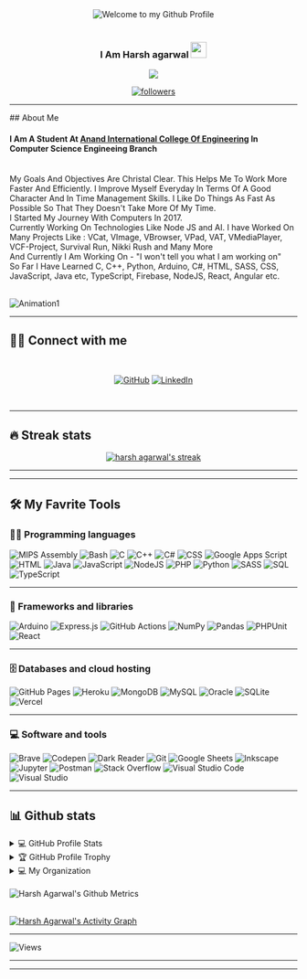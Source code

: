 <div align="center">
  <img src="./gitbg-1.jpg" style="max-width: 100%;" alt="Welcome to my Github Profile" />
  <br />
  <br />
</div>
<h3 align="center">
  I Am Harsh agarwal
  <img src="https://media.giphy.com/media/hvRJCLFzcasrR4ia7z/giphy.gif" width="28"> 
</h3>

<p align="center">
  <a href="https://github.com/DenverCoder1/readme-typing-svg"><img src="https://readme-typing-svg.herokuapp.com/?lines=Web%20Developer;A%20Computer%20Science%20Engineer;Always%20learning%20new%20things&center=true&width=380&height=45"></a>
</p>
<p align="center">
  <a href="https://github.com/harsh-100">
    <img alt="followers" title="Follow me on Github" src="https://img.shields.io/github/followers/harsh-100?color=236ad3&labelColor=1155ba&style=for-the-badge&logo=github&label=Follow"/></a>
</p>
<hr>
## About Me
 
#### I Am A Student At <a href="https://anandice.ac.in">Anand International College Of Engineering</a> In Computer Science Engineeing Branch
<br>
My Goals And Objectives Are Christal Clear. This Helps Me To Work More Faster And Efficiently.
I Improve Myself Everyday In Terms Of A Good Character And In Time Management Skills.
I Like Do Things As Fast As Possible So That They Doesn't Take More Of My Time.
<br>
I Started My Journey With Computers In 2017.
<br>
Currently Working On Technologies Like Node JS and AI.
I have Worked On Many Projects Like :
VCat, VImage, VBrowser, VPad, VAT, VMediaPlayer, VCF-Project, Survival Run, Nikki Rush and Many More
<br>
And Currently I Am Working On - "I won't tell you what I am working on"

<br>
So Far I Have Learned C, C++, Python, Arduino, C#, HTML, SASS, CSS, JavaScript, Java etc, TypeScript, Firebase, NodeJS, React, Angular etc.
<br>
<!-- Here's <a href="https://himanshurajora.github.io">My Portfolio</a> and <a href="https://www.jiocloud.com/s/?t=MQacwhLNYXsnrVPc&s=a9">My Resume</a> -->

<br>

![Animation1](./anim1.gif)

****
## 🙋‍♂️ Connect with me

<br>

<!-- Badges template - https://github.com/badges/shields -->
<p align="center">
  <a href="https://www.github.com/harsh-100"><img alt="GitHub" title="GitHub" src="https://img.shields.io/badge/-GitHub-black?style=for-the-badge&logo=github&logoColor=white"/></a>
  <a href="https://www.linkedin.com/in/harsh-agarwal-669221192/"><img alt="LinkedIn" title="LinkedIn" src="https://img.shields.io/badge/-LinkedIn-blue?style=for-the-badge&logo=LinkedIn&logoColor=white"/></a>
<!--   <a href="https://stackoverflow.com/users/15781928/himanshu-jangidy"><img alt="StackOverflow" title="StackOverflow" src="https://img.shields.io/badge/-stackoverflow-orange?style=for-the-badge&logo=stackoverflow&logoColor=white"/></a> -->
<!--   <a href="https://www.instagram.com/himy.in/"> -->
<!--   <img alt="Himanshu Jangid's Instagram" title="Instagram" src="https://img.shields.io/badge/-instagram-red?style=for-the-badge&logo=instagram&logoColor=white" /></a> -->
</p>
<br>

****

## 🔥 Streak stats

<!-- GitHub Readme Streak Stats - https://github.com/DenverCoder1/github-readme-streak-stats -->
<p align="center">
  <a href="https://github.com/DenverCoder1/github-readme-streak-stats">
    <img title="🔥 Get streak stats for your profile at git.io/streak-stats" alt="harsh agarwal's streak" src="https://github-readme-streak-stats.herokuapp.com/?user=harsh-100&theme=monokai-metallian&hide_border=true"/>
  </a>
</p>

<!-- Some badges are from https://github.com/Ileriayo/markdown-badges -->

<hr/>
<hr/>

## 🛠️ My Favrite Tools

### 👨‍💻 Programming languages

<p>
    <img alt="MIPS Assembly" src="https://img.shields.io/badge/Assembly%20-%23525252.svg?logo=mega&logoColor=white">
    <img alt="Bash" src="https://img.shields.io/badge/Bash%20-%23121011.svg?logo=gnu-bash&logoColor=white">
    <img alt="C" src="https://img.shields.io/badge/C%20-%232370ED.svg?logo=c&logoColor=white">
    <img alt="C++" src="https://img.shields.io/badge/C++%20-%2300599C.svg?logo=c%2B%2B&logoColor=white">
    <img alt="C#" src="https://img.shields.io/badge/C%23%20-%23239120.svg?logo=c-sharp&logoColor=white">
    <img alt="CSS" src="https://img.shields.io/badge/CSS%20-%231572B6.svg?logo=css3&logoColor=white">
    <img alt="Google Apps Script" src="https://img.shields.io/badge/Google%20Apps%20Script%20-%2302569B.svg?logo=google-cloud&logoColor=white">
    <img alt="HTML" src="https://img.shields.io/badge/HTML%20-%23E34F26.svg?logo=html5&logoColor=white">
    <img alt="Java" src="https://img.shields.io/badge/Java-%23007396.svg?logo=java&logoColor=white">
    <img alt="JavaScript" src="https://img.shields.io/badge/JavaScript%20-%23F7DF1E.svg?logo=javascript&logoColor=black">
    <img alt="NodeJS" src="https://img.shields.io/badge/Node.js%20-%2343853D.svg?logo=node-dot-js&logoColor=white">
    <img alt="PHP" src="https://img.shields.io/badge/PHP-%23777BB4.svg?logo=php&logoColor=white">
    <img alt="Python" src="https://img.shields.io/badge/Python%20-%2314354C.svg?logo=python&logoColor=white">
    <img alt="SASS" src="https://img.shields.io/badge/Sass%20-hotpink.svg?logo=SASS&logoColor=white">
    <img alt="SQL" src="https://img.shields.io/badge/SQL%20-%23025E8C.svg?logo=amazon-dynamodb&logoColor=white">
    <img alt="TypeScript" src="https://img.shields.io/badge/TypeScript%20-%23007ACC.svg?logo=typescript&logoColor=white">
</p>
<hr/>

### 🧰 Frameworks and libraries

<p>
    <img alt="Arduino" src="https://img.shields.io/badge/-Arduino-00979D?logo=Arduino&logoColor=white">
    <img alt="Express.js" src="https://img.shields.io/badge/Express.js%20-%23404d59.svg?logo=express&logoColor=white">
    <img alt="GitHub Actions" src="https://img.shields.io/badge/GitHub%20Actions%20-%232671E5.svg?logo=github%20actions&logoColor=white">
    <img alt="NumPy" src="https://img.shields.io/badge/Numpy%20-%23013243.svg?logo=numpy&logoColor=white">
    <img alt="Pandas" src="https://img.shields.io/badge/Pandas%20-%23150458.svg?logo=pandas&logoColor=white">
    <img alt="PHPUnit" src="https://img.shields.io/badge/PHPUnit%20-%233C9CD7.svg?logo=jekyll&logoColor=white">
    <img alt="React" src="https://img.shields.io/badge/React%20-%2320232a.svg?logo=react&logoColor=%2361DAFB">
</p>
<hr/>

### 🗄️ Databases and cloud hosting

<p>
    <img alt="GitHub Pages" src="https://img.shields.io/badge/GitHub%20Pages-%23327FC7.svg?logo=github&logoColor=white">
    <img alt="Heroku" src="https://img.shields.io/badge/Heroku%20-%23430098.svg?logo=heroku&logoColor=white">
    <img alt="MongoDB" src ="https://img.shields.io/badge/MongoDB-%234ea94b.svg?logo=mongodb&logoColor=white">
    <img alt="MySQL" src="https://img.shields.io/badge/MySQL-%2300f.svg?logo=mysql&logoColor=white">
    <img alt="Oracle" src ="https://img.shields.io/badge/Oracle%20-%23F00000.svg?logo=oracle&logoColor=white">
    <img alt="SQLite" src ="https://img.shields.io/badge/SQLite-%2307405e.svg?logo=sqlite&logoColor=white">
    <img alt="Vercel" src="https://img.shields.io/badge/Vercel%20-%23000000.svg?logo=vercel&logoColor=white">
</p>
<hr/>

### 💻 Software and tools

<p>
    <img alt="Brave" src="https://img.shields.io/badge/-Brave-FB542B?logo=brave&logoColor=white">
    <img alt="Codepen" src="https://img.shields.io/badge/Codepen-000000.svg?logo=codepen&logoColor=white">
    <img alt="Dark Reader" src="https://img.shields.io/badge/-Dark%20Reader-141E24?logo=dark-reader&logoColor=white">
    <img alt="Git" src="https://img.shields.io/badge/Git%20-%23F05033.svg?logo=git&logoColor=white">
    <img alt="Google Sheets" src="https://img.shields.io/badge/Google%20Sheets%20-%2334A853.svg?logo=google%20sheets&logoColor=white">
    <img alt="Inkscape" src="https://img.shields.io/badge/Inkscape-000000?logo=Inkscape&logoColor=white">
    <img alt="Jupyter" src="https://img.shields.io/badge/Jupyter%20-%23F37626.svg?logo=Jupyter&logoColor=white">
    <img alt="Postman" src="https://img.shields.io/badge/Postman-FF6C37?logo=postman&logoColor=white">
    <img alt="Stack Overflow" src="https://img.shields.io/badge/-Stack%20Overflow-FE7A16?logo=stack-overflow&logoColor=white">
    <img alt="Visual Studio Code" src="https://img.shields.io/badge/Visual%20Studio%20Code-0078d7.svg?logo=visual-studio-code&logoColor=white">
    <img alt="Visual Studio" src="https://img.shields.io/badge/Visual%20Studio-purple.svg?logo=visual-studio&logoColor=white">
</p>
<hr/>

## 📊 Github stats

<!-- https://github.com/anuraghazra/github-readme-stats -->
<details> 
  <summary>💻 GitHub Profile Stats</summary>
  <br/>
    <a href="https://github.com/anuraghazra/github-readme-stats"><img alt="Harsh Agarwal's Github Stats" src="https://denvercoder1-github-readme-stats.vercel.app/api?username=harsh-100&show_icons=true&count_private=true&theme=react&hide_border=true&bg_color=1F222E&title_color=F85D7F&icon_color=F8D866" /></a>
  <a href="https://github.com/anuraghazra/github-readme-stats"><img alt="Harsh Agarwal's Top Languages" src="https://denvercoder1-github-readme-stats.vercel.app/api/top-langs/?username=harsh-100&langs_count=10&layout=compact&theme=react&hide_border=true&bg_color=1F222E&title_color=F85D7F&icon_color=F8D866" /></a>
  <br/>
  <b>Note:</b> Top languages is only a metric of the languages my public code consists of and doesn't reflect experience or skill level.
  <br/>
</details>

<details> 
  <summary>🏆 GitHub Profile Trophy</summary>
  <br/>
  <a href="https://github.com/ryo-ma/github-profile-trophy"><img alt="Harsh Agarwal's Top Languages" src="https://github-profile-trophy.vercel.app/?username=harsh-100" /></a>
  <br/>
  <br/>
</details>

<details> 
  <summary>💻 My Organization</summary>
  <br/>
  <img alt="Harsh Agarwal's Organizations" src="https://orgstats.vercel.app/?username=harsh-100"/>
  <br/>
  <br/>
</details>
<br/>

<img alt="Harsh Agarwal's Github Metrics" src="https://metrics.lecoq.io/harsh-100" />
<br/>
<br/>

<!-- https://github.com/ashutosh00710/github-readme-activity-graph -->
<a href="https://github.com/ashutosh00710/github-readme-activity-graph"><img alt="Harsh Agarwal's Activity Graph" src="https://activity-graph.herokuapp.com/graph?username=harsh-100&bg_color=1F222E&color=F8D866&line=F85D7F&point=FFFFFF&hide_border=true" /></a>
<hr/>

<img alt="Views" title="Profile Views" src="https://gpvc.arturio.dev/harsh-100"/>
<hr/>
<hr/>
